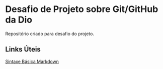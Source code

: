 # Desafio de Projeto sobre Git/GitHub da Dio
Repositório criado para desafio do projeto.

## Links Úteis
[Sintaxe Básica Markdown](https://www.markdownguide.org/basic-syntax/)
